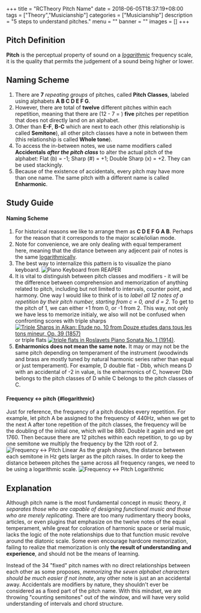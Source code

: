 +++
title = "RCTheory Pitch Name"
date = 2018-06-05T18:37:19+08:00
tags = ["Theory","Musicianship"]
categories = ["Musicianship"]
description = "5 steps to understand pitches."
menu = ""
banner = ""
images = []
+++

## Pitch Definition
**Pitch** is the perceptual property of sound on a [*logarithmic*](#logarithmic) frequency scale, it is the quality that permits the judgement of a sound being higher or lower.

## Naming Scheme
1. There are **7** *repeating groups* of pitches, called **Pitch Classes**, labeled using alphabets **A B C D E F G**.
2. However, there are total of **twelve** different pitches within each repetition, meaning that there are (12 - 7 = ) **five** pitches per repetition that does not directly land on an alphabet.
3. Other than **E-F**, **B-C** which are next to each other (this relationship is called **Semitone**), all other pitch classes have a note in between them (this relationship is called **Whole tone**).
4. To access the in-between notes, we use name modifiers called **Accidentals** ***after the pitch class*** to alter the actual pitch of the alphabet: Flat (b) = -1; Sharp (#) = +1; Double Sharp (x) = +2. They can be used stackingly.
5. Because of the existence of accidentals, every pitch may have more than one name. The same pitch with a different name is called **Enharmonic**.


## Study Guide

#### Naming Scheme
1. For historical reasons we like to arrange them as **C D E F G A B**. Perhaps for the reason that it corresponds to the major scale/iolian mode.
2. Note for convenience, we are only dealing with equal temperament here, meaning that the distance between any adjecent pair of notes is the same [logarithmically](#logarithmic).
3. The best way to internalize this pattern is to visualize the piano keyboard. ![Piano Keyboard from REAPER](https://user-images.githubusercontent.com/12930244/40974841-70ad6ae2-68fb-11e8-96e6-7d364f236183.png)
4. It is vital to distinguish between pitch classes and modifiers - it will be the difference between comprehension and memorization of anything related to pitch, including but not limited to intervals, counter point, and harmony. One way I would like to think of is to *label all 12 notes of a repetition by their pitch number, starting from c = 0, and d = 2*. To get to the pitch of 1, we can either +1 from 0, or -1 from 2. This way, not only we have less to memorize initialy, we also will not be confused when confronting scores with triple sharps <a href="http://cnhz.imslp.org/files/imglnks/usimg/d/d4/IMSLP519847-PMLP6989-Alkan_-_Op._39,_12_Etudes,_1._Comme_Le_Vent1_(etc).pdf">![Triple Sharps in Alkan: Etude no. 10 from Douze etudes dans tous les tons mineur, Op. 39 (1857)](https://user-images.githubusercontent.com/12930244/40971490-671d293c-68f0-11e8-845c-2f7f212d9f0b.png)</a> or triple flats <a href="http://cnks.imslp.org/files/imglnks/usimg/8/8f/IMSLP62854-PMLP128280-Roslavets-PnoSonata01.pdf">![triple flats in Roslavets Piano Sonata No. 1 (1914)](https://user-images.githubusercontent.com/12930244/40971491-676729e2-68f0-11e8-840a-6c5d94be20bf.png)</a>.
5. **Enharmonics does not mean the same note.** It may or may not be the same pitch depending on temperament of the instrument (woodwinds and brass are mostly tuned by natural harmonic series rather than equal or just temperament). For example, D double flat - Dbb, which means D with an accidental of -2 in value, is the enharmonics of C, however Dbb belongs to the pitch classes of D while C belongs to the pitch classes of C.

#### Frequency <-> pitch {#logarithmic}
Just for reference, the frequency of a pitch doubles every repetition. For example, let pitch A be assigned to the frequency of 440Hz, when we get to the next A after tone repetition of the pitch classes, the frequency will be the doubling of the initial one, which will be 880. Double it again and we get 1760. Then because there are 12 pitches within each repetition, to go up by one semitone we multiply the frequency by the 12th root of 2.
![Frequency <-> Pitch Linear](https://user-images.githubusercontent.com/12930244/40973092-816d9d6c-68f5-11e8-8091-2bc305053d52.png)
As the graph shows, the distance between each semitone in Hz gets larger as the pitch raises. In order to keep the distance between pitches the same across all frequency ranges, we need to be using a logarithmic scale.
![Frequency <-> Pitch Logarithmic](https://user-images.githubusercontent.com/12930244/40973093-81b1703c-68f5-11e8-80a9-28bf0035ca05.png)

## Explanation
Although pitch name is the most fundamental concept in music theory, *it separates those who are capable of designing functional music and those who are merely replicating*. There are too many rudimentary theory books, articles, or even plugins that emphasize on the twelve notes of the equal temperament, while great for coloration of harmonic space or serial music, lacks the logic of the note relationships due to that function music revolve around the diatonic scale. Some even encourage hardcore memorization, failing to realize that memorization is only **the result of understanding and experience**, and should not be the means of learning.

Instead of the 34 "fixed" pitch names with no direct relationships between each other as some proposes, *memorizing the seven alphabet characters should be much easier if not innate*, any other note is just an an accidental away. Accidentals are modifiers by nature, they shouldn't ever be considered as a fixed part of the pitch name. With this mindset, we are throwing "counting semitones" out of the window, and will have very solid understanding of intervals and chord structure.